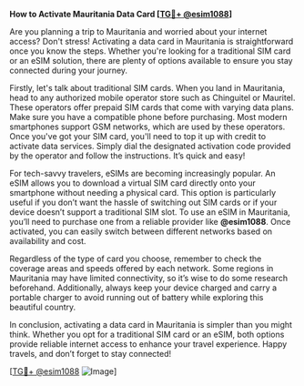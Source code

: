 **How to Activate Mauritania Data Card [[TG💪+ @esim1088](https://t.me/s/esim1088)]**

Are you planning a trip to Mauritania and worried about your internet access? Don't stress! Activating a data card in Mauritania is straightforward once you know the steps. Whether you're looking for a traditional SIM card or an eSIM solution, there are plenty of options available to ensure you stay connected during your journey.

Firstly, let's talk about traditional SIM cards. When you land in Mauritania, head to any authorized mobile operator store such as Chinguitel or Mauritel. These operators offer prepaid SIM cards that come with varying data plans. Make sure you have a compatible phone before purchasing. Most modern smartphones support GSM networks, which are used by these operators. Once you've got your SIM card, you'll need to top it up with credit to activate data services. Simply dial the designated activation code provided by the operator and follow the instructions. It’s quick and easy!

For tech-savvy travelers, eSIMs are becoming increasingly popular. An eSIM allows you to download a virtual SIM card directly onto your smartphone without needing a physical card. This option is particularly useful if you don’t want the hassle of switching out SIM cards or if your device doesn’t support a traditional SIM slot. To use an eSIM in Mauritania, you’ll need to purchase one from a reliable provider like **@esim1088**. Once activated, you can easily switch between different networks based on availability and cost.

Regardless of the type of card you choose, remember to check the coverage areas and speeds offered by each network. Some regions in Mauritania may have limited connectivity, so it’s wise to do some research beforehand. Additionally, always keep your device charged and carry a portable charger to avoid running out of battery while exploring this beautiful country.

In conclusion, activating a data card in Mauritania is simpler than you might think. Whether you opt for a traditional SIM card or an eSIM, both options provide reliable internet access to enhance your travel experience. Happy travels, and don’t forget to stay connected! 

[[TG💪+ @esim1088](https://t.me/s/esim1088) ![Image](https://i.postimg.cc/Y0z9fWf4/image.png)]